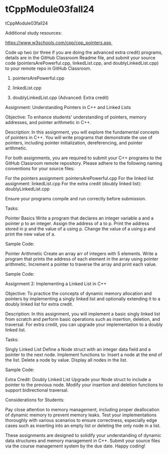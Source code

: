 # tCppModule03fall24
tCppModule03fall24

Additional study resources:

https://www.w3schools.com/cpp/cpp_pointers.asp 




Code up two (or three if you are doing the advanced extra credit) programs, details are in the GitHub Classroom Readme file, and submit your source code (pointersArePowerful.cpp, linkedList.cpp, and doublyLinkedList.cpp) to your remote repo in GitHub Classroom.

1) pointersArePowerful.cpp 

2) linkedList.cpp 

3) doublyLinkedList.cpp (Advanced: Extra credit)

Assignment: Understanding Pointers in C++ and Linked Lists

Objective: To enhance students' understanding of pointers, memory addresses, and pointer arithmetic in C++.

Description:
In this assignment, you will explore the fundamental concepts of pointers in C++. You will write programs that demonstrate the use of pointers, including pointer initialization, dereferencing, and pointer arithmetic.

For both assignments, you are required to submit your C++ programs to the GitHub Classroom remote repository. Please adhere to the following naming conventions for your source files:

For the pointers assignment: pointersArePowerful.cpp
For the linked list assignment: linkedList.cpp
For the extra credit (doubly linked list): doublyLinkedList.cpp

Ensure your programs compile and run correctly before submission.

Tasks:

Pointer Basics
Write a program that declares an integer variable a and a pointer p to an integer.
Assign the address of a to p.
Print the address stored in p and the value of a using p.
Change the value of a using p and print the new value of a.

Sample Code:

Pointer Arithmetic
Create an array arr of integers with 5 elements.
Write a program that prints the address of each element in the array using pointer arithmetic.
Increment a pointer to traverse the array and print each value.

Sample Code:

Assignment 2: Implementing a Linked List in C++

Objective: To practice the concepts of dynamic memory allocation and pointers by implementing a singly linked list and optionally extending it to a doubly linked list for extra credit.

Description:
In this assignment, you will implement a basic singly linked list from scratch and perform basic operations such as insertion, deletion, and traversal. For extra credit, you can upgrade your implementation to a doubly linked list.

Tasks:

Singly Linked List
Define a Node struct with an integer data field and a pointer to the next node.
Implement functions to:
Insert a node at the end of the list.
Delete a node by value.
Display all nodes in the list.

Sample Code:

Extra Credit: Doubly Linked List
Upgrade your Node struct to include a pointer to the previous node.
Modify your insertion and deletion functions to support bidirectional traversal.

Considerations for Students:

Pay close attention to memory management, including proper deallocation of dynamic memory to prevent memory leaks.
Test your implementations thoroughly with various scenarios to ensure correctness, especially edge cases such as inserting into an empty list or deleting the only node in a list.

These assignments are designed to solidify your understanding of dynamic data structures and memory management in C++. Submit your source files via the course management system by the due date. Happy coding!
